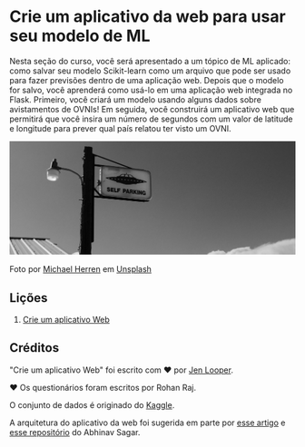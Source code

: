 # Crie um aplicativo da web para usar seu modelo de ML

Nesta seção do curso, você será apresentado a um tópico de ML aplicado: como salvar seu modelo Scikit-learn como um arquivo que pode ser usado para fazer previsões dentro de uma aplicação web. Depois que o modelo for salvo, você aprenderá como usá-lo em uma aplicação web integrada no Flask. Primeiro, você criará um modelo usando alguns dados sobre avistamentos de OVNIs! Em seguida, você construirá um aplicativo web que permitirá que você insira um número de segundos com um valor de latitude e longitude para prever qual país relatou ter visto um OVNI.

![Estacionamento de OVNI](../images/ufo.jpg)

Foto por <a href="https://unsplash.com/@mdherren?utm_source=unsplash&utm_medium=referral&utm_content=creditCopyText">Michael Herren</a> em <a href="https://unsplash.com/s/photos/ufo?utm_source=unsplash&utm_medium=referral&utm_content=creditCopyText">Unsplash</a>

## Lições

1. [Crie um aplicativo Web](../1-Web-App/translations/README.pt-br.md)

## Créditos

"Crie um aplicativo Web" foi escrito com ♥ por [Jen Looper](https://twitter.com/jenlooper).

♥️ Os questionários foram escritos por Rohan Raj.

O conjunto de dados é originado do [Kaggle](https://www.kaggle.com/NUFORC/ufo-sightings).

A arquitetura do aplicativo da web foi sugerida em parte por [esse artigo](https://towardsdatascience.com/how-to-easily-deploy-machine-learning-models-using-flask-b95af8fe34d4) e [esse repositório](https://github.com/abhinavsagar/machine-learning-deployment) do Abhinav Sagar.
